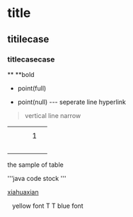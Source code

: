 # title
## titilecase
### titlecasecase
** **bold
+  point(full)
-  point(null)
--- seperate line
[]() hyperlink
>   vertical line
<small></small> narrow

<table>
  <tr align="center">
    <th></th>
    <th></th>
  </tr>
  
  <tr>
  	<td align="center"></td>
    <td align="center"></td>
    <td align="center"></td>
    <td>1<br /></td>
    <td></td>
  </tr>
  <tr>
  	<td align="center"></td>
    <td colspan="2" align="center"></td>
    <td><br /></td>
    <td><br /></td>
  </tr>
</table> 
the sample of table

'''java
code stock
'''

<u>xiahuaxian</u>

` ` yellow font
T T blue font
